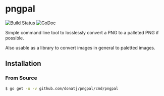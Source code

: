 # pngpal

[![Build Status](https://travis-ci.org/donatj/pngpal.svg?branch=master)](https://travis-ci.org/donatj/pngpal)
[![GoDoc](https://godoc.org/github.com/donatj/pngpal?status.svg)](https://godoc.org/github.com/donatj/pngpal)

Simple command line tool to losslessly convert a PNG to a palleted PNG
if possible.

Also usable as a library to convert images in general to paletted images.

## Installation

### From Source

```bash
$ go get -u -v github.com/donatj/pngpal/cmd/pngpal
```

